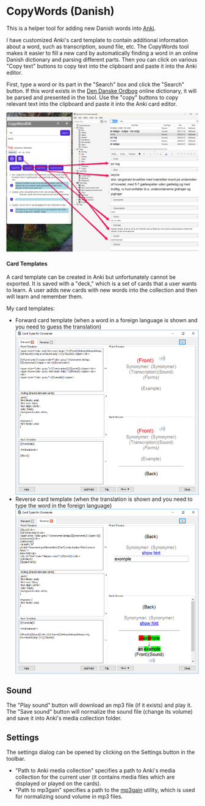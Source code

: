 # CopyWords (Danish)

This is a helper tool for adding new Danish words into [Anki](http://ankisrs.net/).

I have customized Anki's card template to contain additional information about a word, such as transcription, sound file, etc. The CopyWords tool makes it easier to fill a new card by automatically finding a word in an online Danish dictionary and parsing different parts. Then you can click on various "Copy text" buttons to copy text into the clipboard and paste it into the Anki editor.

First, type a word or its part in the "Search" box and click the "Search" button. If this word exists in the [Den Danske Ordbog](http://ordnet.dk/ddo/) online dictionary, it will be parsed and presented in the tool.
Use the "copy" buttons to copy relevant text into the clipboard and paste it into the Anki card editor.

![Copy word parts into Anki](https://raw.githubusercontent.com/evgenygunko/CopyWordsDA/master/img/Copy_word_parts.png)

#### Card Templates
A card template can be created in Anki but unfortunately cannot be exported. It is saved with a "deck," which is a set of cards that a user wants to learn.
A user adds new cards with new words into the collection and then will learn and remember them.

My card templates:
- Forward card template (when a word in a foreign language is shown and you need to guess the translation) ![Forward card](https://raw.githubusercontent.com/evgenygunko/CopyWordsDA/master/img/Card_template_forward.png)
- Reverse card template (when the translation is shown and you need to type the word in the foreign language) ![Reverse card](https://raw.githubusercontent.com/evgenygunko/CopyWordsDA/master/img/Card_template_reverse.png)

## Sound
The "Play sound" button will download an mp3 file (if it exists) and play it.
The "Save sound" button will normalize the sound file (change its volume) and save it into Anki's media collection folder.

## Settings
The settings dialog can be opened by clicking on the Settings button in the toolbar.
- "Path to Anki media collection" specifies a path to Anki's media collection for the current user (it contains media files which are displayed or played on the cards).
- "Path to mp3gain" specifies a path to the [mp3gain](http://mp3gain.sourceforge.net/) utility, which is used for normalizing sound volume in mp3 files.